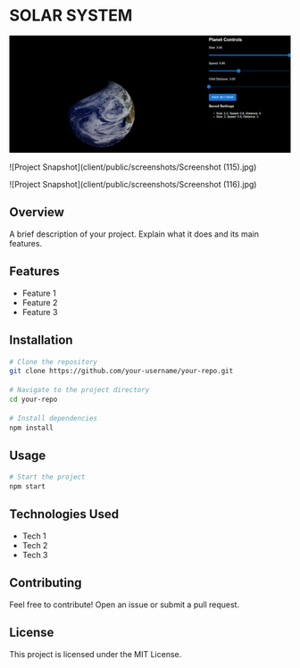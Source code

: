 # SOLAR SYSTEM

![Project Snapshot](https://raw.githubusercontent.com/himanshsood/solar-system/main/client/public/Screenshot%20(115).png)




![Project Snapshot](client/public/screenshots/Screenshot (115).jpg)

![Project Snapshot](client/public/screenshots/Screenshot (116).jpg)


## Overview
A brief description of your project. Explain what it does and its main features.

## Features
- Feature 1
- Feature 2
- Feature 3

## Installation
```sh
# Clone the repository
git clone https://github.com/your-username/your-repo.git

# Navigate to the project directory
cd your-repo

# Install dependencies
npm install
```

## Usage
```sh
# Start the project
npm start
```

## Technologies Used
- Tech 1
- Tech 2
- Tech 3

## Contributing
Feel free to contribute! Open an issue or submit a pull request.

## License
This project is licensed under the MIT License.

